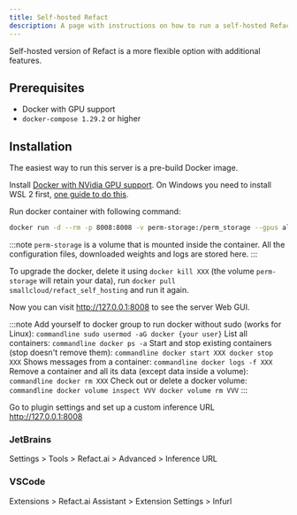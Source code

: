 ```yaml
---
title: Self-hosted Refact
description: A page with instructions on how to run a self-hosted Refact option..
---
```


Self-hosted version of Refact is a more flexible option with additional features. 

## Prerequisites
- Docker with GPU support
- `docker-compose 1.29.2` or higher

## Installation

The easiest way to run this server is a pre-build Docker image.

Install [Docker with NVidia GPU support](https://docs.nvidia.com/datacenter/cloud-native/container-toolkit/install-guide.html#docker). On Windows you need to install WSL 2 first, [one guide to do this](https://docs.docker.com/desktop/install/windows-install).

Run docker container with following command:

```bash
docker run -d --rm -p 8008:8008 -v perm-storage:/perm_storage --gpus all smallcloud/refact_self_hosting
```
:::note
`perm-storage` is a volume that is mounted inside the container. All the configuration files, downloaded weights and logs are stored here.
:::

To upgrade the docker, delete it using `docker kill XXX` (the volume `perm-storage` will retain your data), run `docker pull smallcloud/refact_self_hosting` and run it again.

Now you can visit http://127.0.0.1:8008 to see the server Web GUI.

:::note
Add yourself to docker group to run docker without sudo (works for Linux): `commandline sudo usermod -aG docker {your user}` 
List all containers: `commandline docker ps -a` 
Start and stop existing containers (stop doesn't remove them): `commandline docker start XXX docker stop XXX` 
Shows messages from a container: `commandline docker logs -f XXX` 
Remove a container and all its data (except data inside a volume): `commandline docker rm XXX` 
Check out or delete a docker volume: `commandline docker volume inspect VVV docker volume rm VVV`
:::

Go to plugin settings and set up a custom inference URL http://127.0.0.1:8008

### JetBrains
Settings > Tools > Refact.ai > Advanced > Inference URL

### VSCode
Extensions > Refact.ai Assistant > Extension Settings > Infurl